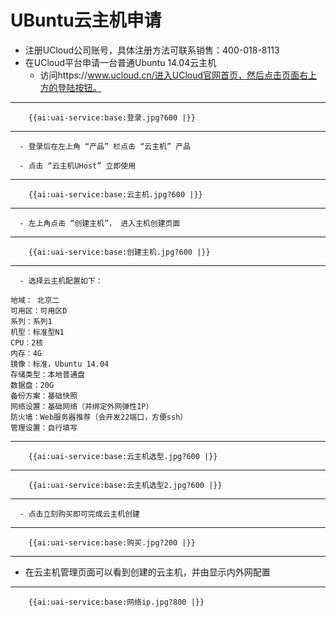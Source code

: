 

# UBuntu云主机申请

  - 注册UCloud公司账号，具体注册方法可联系销售：400-018-8113
  - 在UCloud平台申请一台普通Ubuntu 14.04云主机
	  - 访问https://www.ucloud.cn/进入UCloud官网首页，然后点击页面右上方的登陆按钮。
----
		{{ai:uai-service:base:登录.jpg?600 |}}
----
	  - 登录后在左上角 “产品” 栏点击 “云主机” 产品
	
	  - 点击 “云主机UHost” 立即使用
----
		{{ai:uai-service:base:云主机.jpg?600 |}}
----
	  - 左上角点击 “创建主机”， 进入主机创建页面
----
		{{ai:uai-service:base:创建主机.jpg?600 |}}
----
	  - 选择云主机配置如下：
	
	地域： 北京二 
	可用区：可用区D 
	系列：系列1 
	机型：标准型N1 
	CPU：2核 
	内存：4G 
	镜像：标准，Ubuntu 14.04
	存储类型：本地普通盘 
	数据盘：20G 
	备份方案：基础快照 
	网络设置：基础网络（并绑定外网弹性IP） 
	防火墙：Web服务器推荐（会开发22端口，方便ssh） 
	管理设置：自行填写 
----
		{{ai:uai-service:base:云主机选型.jpg?600 |}}
----
		{{ai:uai-service:base:云主机选型2.jpg?600 |}}
----
	  - 点击立刻购买即可完成云主机创建
----
		{{ai:uai-service:base:购买.jpg?200 |}}
----
  - 在云主机管理页面可以看到创建的云主机，并由显示内外网配置
----
		{{ai:uai-service:base:网络ip.jpg?800 |}}